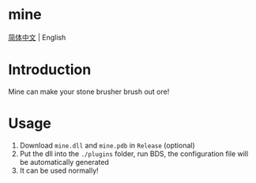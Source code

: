 ﻿# mine
[简体中文](README_ZH.md) | English
# Introduction
Mine can make your stone brusher brush out ore!
# Usage
1. Download `mine.dll` and `mine.pdb` in `Release` (optional)
2. Put the dll into the `./plugins` folder, run BDS, the configuration file will be automatically generated
3. It can be used normally!